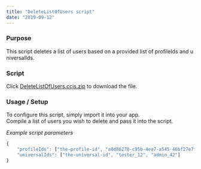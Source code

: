 ```yaml
---
title: "DeleteListOfUsers script"
date: "2019-09-12"
---
```


### Purpose

This script deletes a list of users based on a provided list of profileIds and universalIds.

### Script

Click [DeleteListOfUsers.ccjs.zip](script/DeleteListOfUsers.ccjs.zip) to download the file.

### Usage / Setup

To configure this script, simply import it into your app.  
Compile a list of users you wish to delete and pass it into the script.  

_Example script parameters_
```js
{
	"profileIds": ["the-profile-id", "a8d86270-c95b-4ea7-a545-46bf27e7f94e"],
	"universalIds": ["the-universal-id", "tester_12", "admin_42"]
}
```